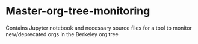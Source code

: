 # Master-org-tree-monitoring
Contains Jupyter notebook and necessary source files for a tool to monitor new/deprecated orgs in the Berkeley org tree
